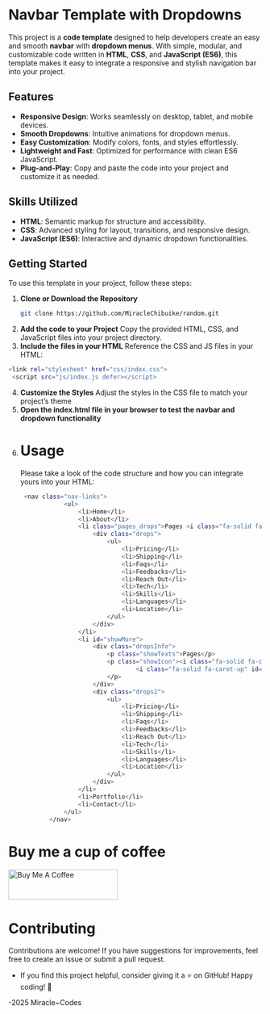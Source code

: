 # Navbar Template with Dropdowns  

This project is a **code template** designed to help developers create an easy and smooth **navbar** with **dropdown menus**. With simple, modular, and customizable code written in **HTML**, **CSS**, and **JavaScript (ES6)**, this template makes it easy to integrate a responsive and stylish navigation bar into your project.  

## Features  

- **Responsive Design**: Works seamlessly on desktop, tablet, and mobile devices.  
- **Smooth Dropdowns**: Intuitive animations for dropdown menus.  
- **Easy Customization**: Modify colors, fonts, and styles effortlessly.  
- **Lightweight and Fast**: Optimized for performance with clean ES6 JavaScript.  
- **Plug-and-Play**: Copy and paste the code into your project and customize it as needed.  

## Skills Utilized  

- **HTML**: Semantic markup for structure and accessibility.  
- **CSS**: Advanced styling for layout, transitions, and responsive design.  
- **JavaScript (ES6)**: Interactive and dynamic dropdown functionalities.  

## Getting Started  

To use this template in your project, follow these steps:  

1. **Clone or Download the Repository**  
   ```bash  
   git clone https://github.com/MiracleChibuike/random.git  
2. **Add the code to your Project**
   Copy the provided HTML, CSS, and JavaScript files into your project directory.
3. **Include the files in your HTML**
   Reference the CSS and JS files in your HTML:
  ```bash
 <link rel="stylesheet" href="css/index.css">  
   <script src="js/index.js defer></script>
```
4. **Customize the Styles**
   Adjust the styles in the CSS file to match your project’s theme
5. **Open the index.html file in your browser to test the navbar and dropdown functionality**
6. # Usage
   Please take a look of the code structure and how you can integrate yours into your HTML:
    ```bash
     <nav class="nav-links">
                <ul>
                    <li>Home</li>
                    <li>About</li>
                    <li class="pages_drops">Pages <i class="fa-solid fa-caret-down" id="caret-down"></i> <i class="fa-solid fa-caret-up" id="caret_up"></i>
                        <div class="drops">
                            <ul>
                                <li>Pricing</li>
                                <li>Shipping</li>
                                <li>Faqs</li>
                                <li>Feedbacks</li>
                                <li>Reach Out</li>
                                <li>Tech</li>
                                <li>Skills</li>
                                <li>Languages</li>
                                <li>Location</li>
                            </ul>
                        </div>
                    </li>
                    <li id="showMore">
                        <div class="dropsInfo">
                            <p class="showTexts">Pages</p>
                            <p class="showIcon"><i class="fa-solid fa-caret-down" id="drop-down-arrow"></i>
                                    <i class="fa-solid fa-caret-up" id="arrow-2"></i>
                            </p>
                        </div>
                        <div class="drops2">
                            <ul>
                                <li>Pricing</li>
                                <li>Shipping</li>
                                <li>Faqs</li>
                                <li>Feedbacks</li>
                                <li>Reach Out</li>
                                <li>Tech</li>
                                <li>Skills</li>
                                <li>Languages</li>
                                <li>Location</li>
                            </ul>
                        </div>
                    </li>
                    <li>Portfolio</li>
                    <li>Contact</li>
                </ul>
            </nav>
# Buy me a cup of coffee 
<a href="https://www.buymeacoffee.com/MiracleChibuike" target="_blank"><img src="https://cdn.buymeacoffee.com/buttons/v2/default-yellow.png" alt="Buy Me A Coffee" style="height: 60px !important;width: 217px !important;" ></a>
# Contributing
Contributions are welcome! If you have suggestions for improvements, feel free to create an issue or submit a pull request.
 - If you find this project helpful, consider giving it a ⭐️ on GitHub!
Happy coding! 🚀

-2025 Miracle~Codes
